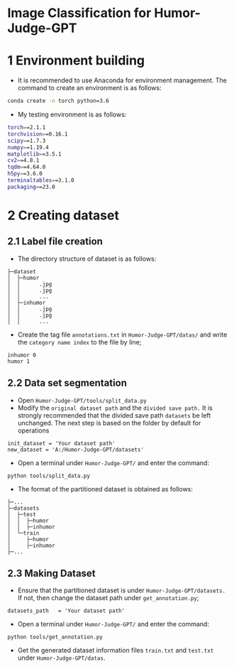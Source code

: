 Image Classification for Humor-Judge-GPT
===========================
# 1 Environment building
- It is recommended to use Anaconda for environment management. The command to create an environment is as follows:
```bash
conda create -n torch python=3.6
```

- My testing environment is as follows:
```bash
torch==2.1.1
torchvision==0.16.1
scipy==1.7.3
numpy==1.19.4
matplotlib==3.5.1
cv2==4.8.1
tqdm==4.64.0
h5py==3.6.0
terminaltables==3.1.0
packaging==23.0
```
# 2 Creating dataset
## 2.1 Label file creation

- The directory structure of dataset is as follows:

```
├─dataset
│  ├─humor
│  │      .jpg
│  │      .jpg
│  │      ...
│  ├─inhumor
│  │      .jpg
│  │      .jpg
│  │      ...

```
- Create the tag file `annotations.txt` in `Humor-Judge-GPT/datas/` and write the `category name index` to the file by line;
```
inhumor 0
humor 1
```
## 2.2 Data set segmentation
- Open `Humor-Judge-GPT/tools/split_data.py`
- Modify the `original dataset path` and the `divided save path.` It is strongly recommended that the divided save path `datasets` be left unchanged. The next step is based on the folder by default for operations
```
init_dataset = 'Your dataset path'
new_dataset = 'A:/Humor-Judge-GPT/datasets'
```
- Open a terminal under `Humor-Judge-GPT/` and enter the command:
```
python tools/split_data.py
```
- The format of the partitioned dataset is obtained as follows:
```
├─...
├─datasets
│  ├─test
│  │  ├─humor
│  │  ├─inhumor
│  └─train
│     ├─humor
│     ├─inhumor
├─...
```
## 2.3 Making Dataset
- Ensure that the partitioned dataset is under `Humor-Judge-GPT/datasets.` If not, then change the dataset path under `get_annotation.py`;
```
datasets_path   = 'Your dataset path'
```
- Open a terminal under `Humor-Judge-GPT/` and enter the command:
```
python tools/get_annotation.py
```
- Get the generated dataset information files `train.txt` and `test.txt` under `Humor-Judge-GPT/datas`.


